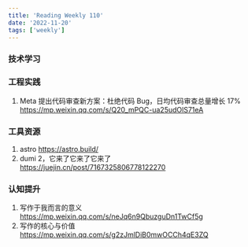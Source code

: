 ```yaml
---
title: 'Reading Weekly 110'
date: '2022-11-20'
tags: ['weekly']
---
```


### 技术学习

### 工程实践

1. Meta 提出代码审查新方案：杜绝代码 Bug，日均代码审查总量增长 17% https://mp.weixin.qq.com/s/Q20_mPQC-ua25udOlS71eA

### 工具资源

1. astro https://astro.build/
2. dumi 2，它来了它来了它来了 https://juejin.cn/post/7167325806778122270

### 认知提升

1. 写作于我而言的意义 https://mp.weixin.qq.com/s/neJq6n9QbuzguDn1TwCf5g
2. 写作的核心与价值 https://mp.weixin.qq.com/s/g2zJmlDiB0mwOCCh4qE3ZQ
